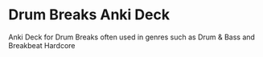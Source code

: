 # Drum Breaks Anki Deck
Anki Deck for Drum Breaks often used in genres such as Drum &amp; Bass and Breakbeat Hardcore
